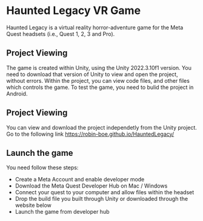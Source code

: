 # Haunted Legacy VR Game

Haunted Legacy is a virtual reality horror-adventure game for the Meta Quest headsets (i.e., Quest 1, 2, 3 and Pro). 

## Project Viewing

The game is created within Unity, using the Unity 2022.3.10f1 version. You need to download that version of Unity to view and open the project, without errors. Within the project, you can view code files, and other files which controls the game. To test the game, you need to bulid the project in Android.

## Project Viewing

You can view and download the project independetly from the Unity project. Go to the following link https://robin-boe.github.io/HauntedLegacy/

## Launch the game

You need follow these steps:
* Create a Meta Account and enable developer mode
* Download the Meta Quest Developer Hub on Mac / Windows
* Connect your quest to your computer and allow files within the headset
* Drop the build file you built through Unity or downloaded through the website below
* Launch the game from developer hub 
